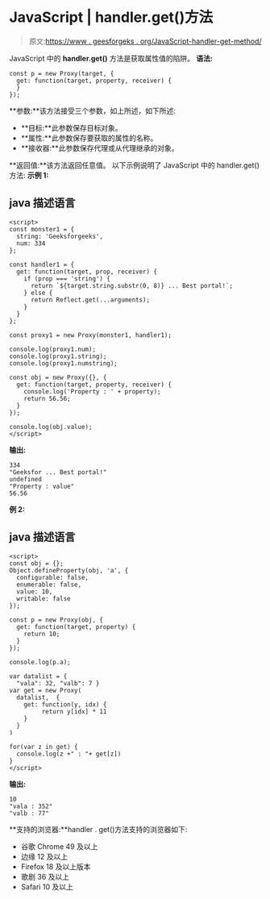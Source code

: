 # JavaScript | handler.get()方法

> 原文:[https://www . geesforgeks . org/JavaScript-handler-get-method/](https://www.geeksforgeeks.org/javascript-handler-get-method/)

JavaScript 中的 **handler.get()** 方法是获取属性值的陷阱。
**语法:**

```
const p = new Proxy(target, {
  get: function(target, property, receiver) {
  }
});
```

**参数:**该方法接受三个参数，如上所述，如下所述:

*   **目标:**此参数保存目标对象。
*   **属性:**此参数保存要获取的属性的名称。
*   **接收器:**此参数保存代理或从代理继承的对象。

**返回值:**该方法返回任意值。
以下示例说明了 JavaScript 中的 handler.get()方法:
**示例 1:**

## java 描述语言

```
<script>
const monster1 = {
  string: 'Geeksforgeeks',
  num: 334
};

const handler1 = {
  get: function(target, prop, receiver) {
    if (prop === 'string') {
      return `${target.string.substr(0, 8)} ... Best portal!`;
    } else {
      return Reflect.get(...arguments);
    }
  }
};

const proxy1 = new Proxy(monster1, handler1);

console.log(proxy1.num);
console.log(proxy1.string);
console.log(proxy1.numstring);

const obj = new Proxy({}, {
  get: function(target, property, receiver) {
    console.log('Property : ' + property);
    return 56.56;
  }
});

console.log(obj.value);
</script>
```

**输出:**

```
334
"Geeksfor ... Best portal!"
undefined
"Property : value"
56.56
```

**例 2:**

## java 描述语言

```
<script>
const obj = {};
Object.defineProperty(obj, 'a', {
  configurable: false,
  enumerable: false,
  value: 10,
  writable: false
});

const p = new Proxy(obj, {
  get: function(target, property) {
    return 10;
  }
});

console.log(p.a);

var datalist = {  
  "vala": 32, "valb": 7 } 
var get = new Proxy( 
  datalist,  { 
    get: function(y, idx) { 
         return y[idx] * 11  
    }   
  } 
) 

for(var z in get) { 
  console.log(z +" : "+ get[z]) 
} 
</script>
```

**输出:**

```
10
"vala : 352"
"valb : 77"
```

**支持的浏览器:**handler . get()方法支持的浏览器如下:

*   谷歌 Chrome 49 及以上
*   边缘 12 及以上
*   Firefox 18 及以上版本
*   歌剧 36 及以上
*   Safari 10 及以上